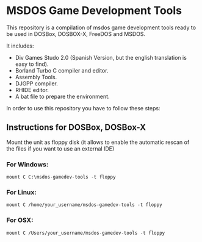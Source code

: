# MSDOS Game Development Tools

This repository is a compilation of msdos game development tools ready to be used in DOSBox, DOSBOX-X, FreeDOS and MSDOS.

It includes:

* Div Games Studo 2.0 (Spanish Version, but the english translation is easy to find).
* Borland Turbo C compiler and editor.
* Assembly Tools.
* DJGPP compiler.
* RHIDE editor.
* A bat file to prepare the environment.

In order to use this repository you have to follow these steps:

## Instructions for DOSBox, DOSBox-X

Mount the unit as floppy disk (it allows to enable the automatic rescan of the files if you want to use an external IDE)

### For Windows:

```mount C C:\msdos-gamedev-tools -t floppy```

### For Linux:

```mount C /home/your_username/msdos-gamedev-tools -t floppy```

### For OSX:

```mount C /Users/your_username/msdos-gamedev-tools -t floppy```

